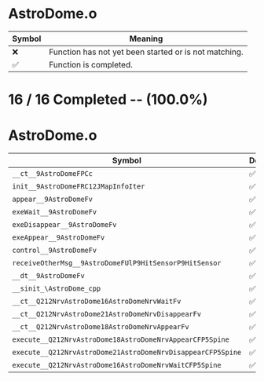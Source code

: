 # AstroDome.o
| Symbol | Meaning 
| ------------- | ------------- 
| :x: | Function has not yet been started or is not matching. 
| :white_check_mark: | Function is completed. 


# 16 / 16 Completed -- (100.0%)
# AstroDome.o
| Symbol | Decompiled? |
| ------------- | ------------- |
| `__ct__9AstroDomeFPCc` | :white_check_mark: |
| `init__9AstroDomeFRC12JMapInfoIter` | :white_check_mark: |
| `appear__9AstroDomeFv` | :white_check_mark: |
| `exeWait__9AstroDomeFv` | :white_check_mark: |
| `exeDisappear__9AstroDomeFv` | :white_check_mark: |
| `exeAppear__9AstroDomeFv` | :white_check_mark: |
| `control__9AstroDomeFv` | :white_check_mark: |
| `receiveOtherMsg__9AstroDomeFUlP9HitSensorP9HitSensor` | :white_check_mark: |
| `__dt__9AstroDomeFv` | :white_check_mark: |
| `__sinit_\AstroDome_cpp` | :white_check_mark: |
| `__ct__Q212NrvAstroDome16AstroDomeNrvWaitFv` | :white_check_mark: |
| `__ct__Q212NrvAstroDome21AstroDomeNrvDisappearFv` | :white_check_mark: |
| `__ct__Q212NrvAstroDome18AstroDomeNrvAppearFv` | :white_check_mark: |
| `execute__Q212NrvAstroDome18AstroDomeNrvAppearCFP5Spine` | :white_check_mark: |
| `execute__Q212NrvAstroDome21AstroDomeNrvDisappearCFP5Spine` | :white_check_mark: |
| `execute__Q212NrvAstroDome16AstroDomeNrvWaitCFP5Spine` | :white_check_mark: |
